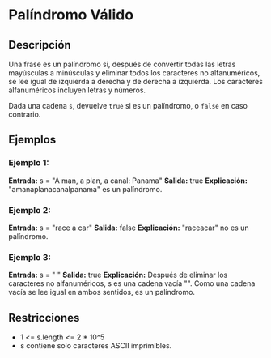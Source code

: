 # Palíndromo Válido

## Descripción

Una frase es un palíndromo si, después de convertir todas las letras mayúsculas a minúsculas y eliminar todos los caracteres no alfanuméricos, se lee igual de izquierda a derecha y de derecha a izquierda. Los caracteres alfanuméricos incluyen letras y números.

Dada una cadena `s`, devuelve `true` si es un palíndromo, o `false` en caso contrario.

## Ejemplos

### Ejemplo 1:

**Entrada:** s = "A man, a plan, a canal: Panama"
**Salida:** true
**Explicación:** "amanaplanacanalpanama" es un palíndromo.

### Ejemplo 2:

**Entrada:** s = "race a car"
**Salida:** false
**Explicación:** "raceacar" no es un palíndromo.

### Ejemplo 3:

**Entrada:** s = " "
**Salida:** true
**Explicación:** Después de eliminar los caracteres no alfanuméricos, s es una cadena vacía "". Como una cadena vacía se lee igual en ambos sentidos, es un palíndromo.

## Restricciones

- 1 <= s.length <= 2 * 10^5
- s contiene solo caracteres ASCII imprimibles.